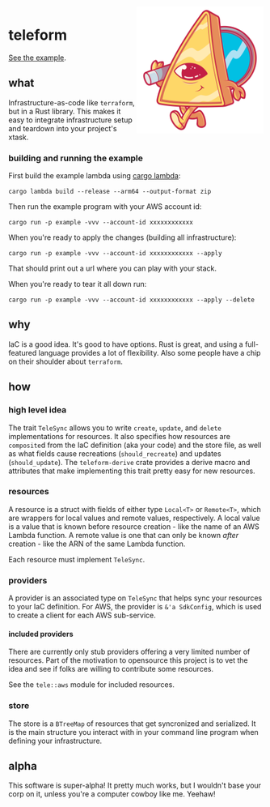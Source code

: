 <img src="https://raw.githubusercontent.com/maciejhirsz/logos/master/logos.svg?sanitize=true" alt="Logos logo" width="250" align="right">

# teleform

[See the example](crates/example/src/main.rs).

## what

Infrastructure-as-code like `terraform`, but in a Rust library. This makes
it easy to integrate infrastructure setup and teardown into your project's
xtask.

### building and running the example

First build the example lambda using [cargo lambda](https://www.cargo-lambda.info/):
```
cargo lambda build --release --arm64 --output-format zip
```

Then run the example program with your AWS account id:
```
cargo run -p example -vvv --account-id xxxxxxxxxxxx
```

When you're ready to apply the changes (building all infrastructure):
```
cargo run -p example -vvv --account-id xxxxxxxxxxxx --apply
```

That should print out a url where you can play with your stack.

When you're ready to tear it all down run:
```
cargo run -p example -vvv --account-id xxxxxxxxxxxx --apply --delete
```

## why

IaC is a good idea. It's good to have options. Rust is great, and using a
full-featured language provides a lot of flexibility. Also some people
have a chip on their shoulder about `terraform`.

## how

### high level idea

The trait `TeleSync` allows you to write `create`, `update`, and `delete`
implementations for resources. It also specifies how resources are
`composite`d from the IaC definition (aka your code) and the store file, as well
as what fields cause recreations (`should_recreate`) and updates
(`should_update`). The `teleform-derive` crate provides a derive macro and
attributes that make implementing this trait pretty easy for new resources.

### resources

A resource is a struct with fields of either type `Local<T>` or `Remote<T>`,
which are wrappers for local values and remote values, respectively. A
local value is a value that is known before resource creation - like the
name of an AWS Lambda function. A remote value is one that can only be
known _after_ creation - like the ARN of the same Lambda function.

Each resource must implement `TeleSync`.

### providers

A provider is an associated type on `TeleSync` that helps sync your resources to
your IaC definition. For AWS, the provider is `&'a SdkConfig`, which is used to
create a client for each AWS sub-service.

#### included providers

There are currently only stub providers offering a very limited number of
resources. Part of the motivation to opensource this project is to vet the idea
and see if folks are willing to contribute some resources.

See the `tele::aws` module for included resources.

### store

The store is a `BTreeMap` of resources that get syncronized and serialized. It is
the main structure you interact with in your command line program when defining
your infrastructure.

## alpha

This software is super-alpha! It pretty much works, but I wouldn't base your corp
on it, unless you're a computer cowboy like me. Yeehaw!
